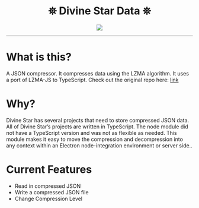 <h1 align="center">
 ⛯ Divine Star Data ⛯
</h1>
 
<p align="center">
<img src="https://divinestarapparel.com/wp-content/uploads/2021/02/logo-small.png"/>
</p>


---

# What is this?

A JSON compressor. It compresses data using the LZMA algorithm. It uses a port of LZMA-JS to TypeScript. Check out the original repo here:
[link](https://github.com/LZMA-JS/LZMA-JS)

# Why?

Divine Star has several projects that need to store compressed JSON data. All of Divine Star’s projects are written in TypeScript. The node module did not have a TypeScript version and was not as flexible as needed. This module makes it easy to move the compression and decompression into any context within an Electron node-integration environment or server side.. 

# Current Features

- Read in compressed JSON
- Write a compressed JSON file 
- Change Compression Level





